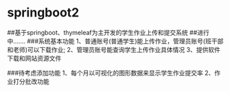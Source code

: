 # springboot2
##基于springboot、thymeleaf为主开发的学生作业上传和提交系统
##进行中.......
###系统基本功能
1、普通账号(普通学生)能上传作业，管理员账号(班干部和老师)可以下载作业;
2、管理员账号能查询学生上传作业具体情况
3、提供软件下载和网站资源文件

###待考虑添加功能
1、每个月以可视化的图形数据来显示学生作业提交率
2、作业打分批改功能
